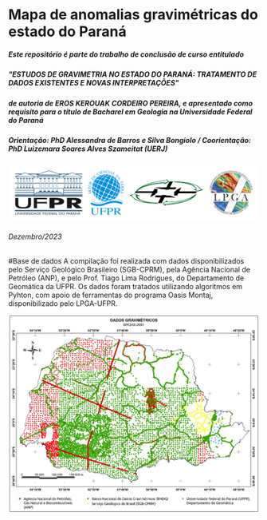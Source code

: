 # Mapa de anomalias gravimétricas do estado do Paraná
##### Este repositório é parte do trabalho de conclusão de curso entitulado 
##### "ESTUDOS DE GRAVIMETRIA NO ESTADO DO PARANÁ: TRATAMENTO DE DADOS EXISTENTES E NOVAS INTERPRETAÇÕES"
##### de autoria de EROS KEROUAK CORDEIRO PEREIRA, e apresentado como requisito para o título de Bacharel em Geologia na Universidade Federal do Paraná
##### Orientação: PhD Alessandra de Barros e Silva Bongiolo  /  Coorientação: PhD Luizemara Soares Alves Szameitat (UERJ)
![](https://github.com/ErosKerouak/gravPR/blob/main/logos.png)
###### Dezembro/2023

#Base de dados
A compilação foi realizada com dados disponibilizados pelo Serviço Geológico Brasileiro (SGB-CPRM), pela Agência Nacional de Petróleo (ANP), e pelo Prof. Tiago Lima Rodrigues, do Departamento de Geomática da UFPR. Os dados foram tratados utilizando algoritmos em Pyhton, com apoio de ferramentas do programa Oasis Montaj, disponibilizado pelo LPGA-UFPR. 

![](https://github.com/ErosKerouak/gravPR/blob/main/img/basemap.jpg)

